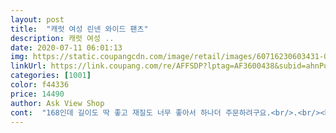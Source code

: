 ```yaml
---
layout: post 
title:  "캐럿 여성 린넨 와이드 팬츠" 
description: 캐럿 여성 ..
date: 2020-07-11 06:01:13 
img: https://static.coupangcdn.com/image/retail/images/60716230603431-051d9fb7-a470-48ab-97e6-279ff378fdc0.jpg 
linkUrl: https://link.coupang.com/re/AFFSDP?lptag=AF3600438&subid=ahnPublicAsk&pageKey=1740777242&itemId=2963668346&vendorItemId=70952118383&traceid=V0-113-5555b6cd6c86a6d7 
categories: [1001] 
color: f44336 
price: 14490 
author: Ask View Shop 
cont:  "168인데 길이도 딱 좋고 재질도 너무 좋아서 하나더 주문하려구요.<br/>.<br/><br/>가격대비최고입니다.<br/><br/>오트밀 블랙 두개 다 구매했어요.<br/><br/>오트밀은 속옷색깔만 신경쓰면 될거같아요.<br/>강추<br/>옷이쫌무거울수도있는ㄷ데 전좋아요<br/>졸 짱편함 블랙입어보고 오트밀도주문했으요<br/>키171인데 길이도 괜찮아요.<br/><br/>핏도 이쁩니다 모델이 입으거랑 똑같아요<br/>" 
---
```

